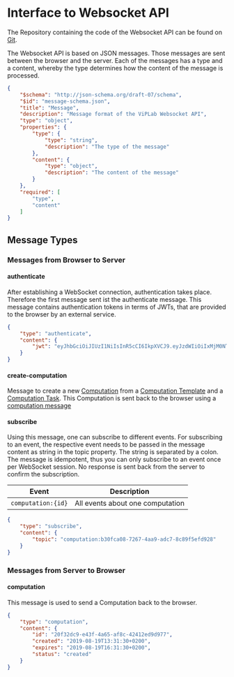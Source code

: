 # Interface to Websocket API

The Repository containing the code of the Websocket API can be found on [Git](https://github.com/VirtualProgrammingLab/viplab-websocket-api).

The Websocket API is based on JSON messages. 
Those messages are sent between the browser and the server. 
Each of the messages has a type and a content, whereby the type determines how the content of the message is processed. 

``` json title="JSON Message"
{
    "$schema": "http://json-schema.org/draft-07/schema",
    "$id": "message-schema.json",
    "title": "Message",
    "description": "Message format of the ViPLab Websocket API",
    "type": "object",
    "properties": {
        "type": {
            "type": "string",
            "description": "The type of the message"
        },
        "content": {
            "type": "object",
            "description": "The content of the message"
        }
    },
    "required": [
        "type",
        "content"
    ]
}
```

## Message Types

### Messages from Browser to Server

#### authenticate

After establishing a WebSocket connection, authentication takes place. 
Therefore the first message sent ist the authenticate message. 
This message contains authentication tokens in terms of JWTs, that are provided to the browser by an external service. 

``` json title="authenticate Message Example"
{
    "type": "authenticate",
    "content": {
        "jwt": "eyJhbGciOiJIUzI1NiIsInR5cCI6IkpXVCJ9.eyJzdWIiOiIxMjM0NTY3ODkwIiwibmFtZSI6IkpvaG4gRG9lIiwiaWF0IjoxNTE2MjM5MDIyfQ.SflKxwRJSMeKKF2QT4fwpMeJf36POk6yJV_adQssw5c"
    }
}
```

#### create-computation

Message to create a new [Computation](../developer/computation.md) from a [Computation Template](../developer/computation_template.md) and a [Computation Task](../developer/computation_task.md). 
This Computation is sent back to the browser using a [computation message](#computation)

#### subscribe

Using this message, one can subscribe to different events. 
For subscribing to an event, the respective event needs to be passed in the message content as string in the topic property. 
The string is separated by a colon. 
The message is idempotent, thus you can only subscribe to an event once per WebSocket session. 
No response is sent back from the server to confirm the subscription.

| Event | Description |
| ----- | ----------- |
| `computation:{id}` | All events about one computation |

``` json title="subscribe Message Example"
{
    "type": "subscribe",
    "content": {
        "topic": "computation:b30fca08-7267-4aa9-adc7-8c89f5efd928"
    }
}
```

### Messages from Server to Browser

#### computation

This message is used to send a Computation back to the browser.

``` json title="computation Message Example"
{
    "type": "computation",
    "content": {
        "id": "20f32dc9-e43f-4a65-af8c-42412ed9d977",
        "created": "2019-08-19T13:31:30+0200",
        "expires": "2019-08-19T16:31:30+0200",
        "status": "created"
    }
}
```